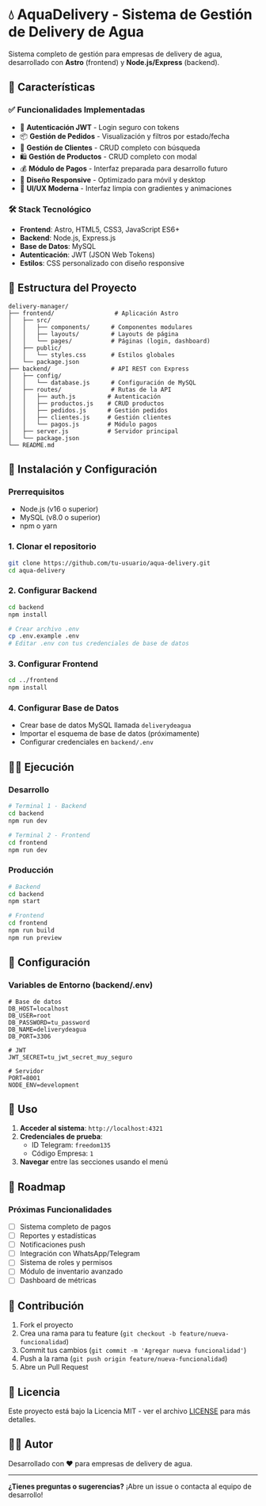# 💧 AquaDelivery - Sistema de Gestión de Delivery de Agua

Sistema completo de gestión para empresas de delivery de agua, desarrollado con **Astro** (frontend) y **Node.js/Express** (backend).

## 🚀 Características

### ✅ **Funcionalidades Implementadas**
- 🔐 **Autenticación JWT** - Login seguro con tokens
- 📦 **Gestión de Pedidos** - Visualización y filtros por estado/fecha
- 👥 **Gestión de Clientes** - CRUD completo con búsqueda
- 🛍️ **Gestión de Productos** - CRUD completo con modal
- 💰 **Módulo de Pagos** - Interfaz preparada para desarrollo futuro
- 📱 **Diseño Responsive** - Optimizado para móvil y desktop
- 🎨 **UI/UX Moderna** - Interfaz limpia con gradientes y animaciones

### 🛠️ **Stack Tecnológico**
- **Frontend**: Astro, HTML5, CSS3, JavaScript ES6+
- **Backend**: Node.js, Express.js
- **Base de Datos**: MySQL
- **Autenticación**: JWT (JSON Web Tokens)
- **Estilos**: CSS personalizado con diseño responsive

## 📁 Estructura del Proyecto

```
delivery-manager/
├── frontend/                 # Aplicación Astro
│   ├── src/
│   │   ├── components/      # Componentes modulares
│   │   ├── layouts/         # Layouts de página
│   │   └── pages/           # Páginas (login, dashboard)
│   ├── public/
│   │   └── styles.css       # Estilos globales
│   └── package.json
├── backend/                 # API REST con Express
│   ├── config/
│   │   └── database.js      # Configuración de MySQL
│   ├── routes/              # Rutas de la API
│   │   ├── auth.js         # Autenticación
│   │   ├── productos.js    # CRUD productos
│   │   ├── pedidos.js      # Gestión pedidos
│   │   ├── clientes.js     # Gestión clientes
│   │   └── pagos.js        # Módulo pagos
│   ├── server.js           # Servidor principal
│   └── package.json
└── README.md
```

## 🚀 Instalación y Configuración

### **Prerrequisitos**
- Node.js (v16 o superior)
- MySQL (v8.0 o superior)
- npm o yarn

### **1. Clonar el repositorio**
```bash
git clone https://github.com/tu-usuario/aqua-delivery.git
cd aqua-delivery
```

### **2. Configurar Backend**
```bash
cd backend
npm install

# Crear archivo .env
cp .env.example .env
# Editar .env con tus credenciales de base de datos
```

### **3. Configurar Frontend**
```bash
cd ../frontend
npm install
```

### **4. Configurar Base de Datos**
- Crear base de datos MySQL llamada `deliverydeagua`
- Importar el esquema de base de datos (próximamente)
- Configurar credenciales en `backend/.env`

## 🏃‍♂️ Ejecución

### **Desarrollo**
```bash
# Terminal 1 - Backend
cd backend
npm run dev

# Terminal 2 - Frontend
cd frontend
npm run dev
```

### **Producción**
```bash
# Backend
cd backend
npm start

# Frontend
cd frontend
npm run build
npm run preview
```

## 🔧 Configuración

### **Variables de Entorno (backend/.env)**
```env
# Base de datos
DB_HOST=localhost
DB_USER=root
DB_PASSWORD=tu_password
DB_NAME=deliverydeagua
DB_PORT=3306

# JWT
JWT_SECRET=tu_jwt_secret_muy_seguro

# Servidor
PORT=8001
NODE_ENV=development
```

## 📱 Uso

1. **Acceder al sistema**: `http://localhost:4321`
2. **Credenciales de prueba**:
   - ID Telegram: `freedom135`
   - Código Empresa: `1`
3. **Navegar** entre las secciones usando el menú

## 🚧 Roadmap

### **Próximas Funcionalidades**
- [ ] Sistema completo de pagos
- [ ] Reportes y estadísticas
- [ ] Notificaciones push
- [ ] Integración con WhatsApp/Telegram
- [ ] Sistema de roles y permisos
- [ ] Módulo de inventario avanzado
- [ ] Dashboard de métricas

## 🤝 Contribución

1. Fork el proyecto
2. Crea una rama para tu feature (`git checkout -b feature/nueva-funcionalidad`)
3. Commit tus cambios (`git commit -m 'Agregar nueva funcionalidad'`)
4. Push a la rama (`git push origin feature/nueva-funcionalidad`)
5. Abre un Pull Request

## 📄 Licencia

Este proyecto está bajo la Licencia MIT - ver el archivo [LICENSE](LICENSE) para más detalles.

## 👨‍💻 Autor

Desarrollado con ❤️ para empresas de delivery de agua.

---

**¿Tienes preguntas o sugerencias?** ¡Abre un issue o contacta al equipo de desarrollo!